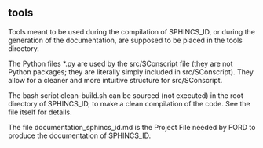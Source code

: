 <!-- README.md file for tools directory of SPHINCS_ID -->

## tools

Tools meant to be used during the compilation of SPHINCS_ID, or during the generation of the documentation, are supposed to be placed in the tools directory.

The Python files \*.py are used by the src/SConscript file (they are not Python packages; they are literally simply included in src/SConscript). They allow for a cleaner and more intuitive structure for src/SConscript.

The bash script clean-build.sh can be sourced (not executed) in the root directory of SPHINCS_ID, to make a clean compilation of the code. See the file itself for details.

The file documentation_sphincs_id.md is the Project File needed by FORD to produce the documentation of SPHINCS_ID.
